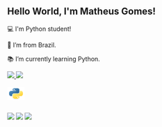 ## Hello World, I'm Matheus Gomes!
 

:computer: I'm Python student!

:house_with_garden: I’m from Brazil.

:books: I’m currently learning Python.


 <div>
  <a href="https://github.com/devmatheusgomes">
  <img height="180em" src="https://github-readme-stats.vercel.app/api?username=devmatheusgomes&show_icons=true&include_all_commits=true&count_private=true&theme=dark"/>
  <img height="180em" src="https://github-readme-stats.vercel.app/api/top-langs/?username=devmatheusgomes&layout=compact&langs_count=7&theme=dark"/>
</div>
<div style="display: inline_block"><br>
  <img align="center" alt="MatheusGomes-python" height="30" width="40" src="https://raw.githubusercontent.com/devicons/devicon/master/icons/python/python-original.svg">
</div>

##

<div> 
  <a href="https://instagram.com/imatheusgomes" target="_blank"><img src="https://img.shields.io/badge/-Instagram-%23E4405F?style=for-the-badge&logo=instagram&logoColor=white" target="_blank"></a>
  <a href = "mailto:matheusg@me.com"><img src="https://img.shields.io/badge/-Gmail-%23333?style=for-the-badge&logo=gmail&logoColor=white" target="_blank"></a>
  <a href="https://www.linkedin.com/in/matheusgomesl" target="_blank"><img src="https://img.shields.io/badge/-LinkedIn-%230077B5?style=for-the-badge&logo=linkedin&logoColor=white" target="_blank"></a> 
</div>
